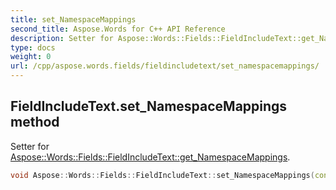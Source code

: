 ```yaml
---
title: set_NamespaceMappings
second_title: Aspose.Words for C++ API Reference
description: Setter for Aspose::Words::Fields::FieldIncludeText::get_NamespaceMappings. 
type: docs
weight: 0
url: /cpp/aspose.words.fields/fieldincludetext/set_namespacemappings/
---
```

## FieldIncludeText.set_NamespaceMappings method


Setter for [Aspose::Words::Fields::FieldIncludeText::get_NamespaceMappings](../get_namespacemappings/).

```cpp
void Aspose::Words::Fields::FieldIncludeText::set_NamespaceMappings(const System::String &value)
```

